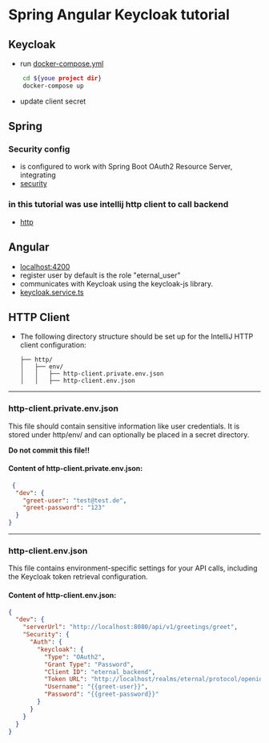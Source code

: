 # Spring Angular Keycloak tutorial

## Keycloak

* run [docker-compose.yml](docker%2Fdocker-compose.yml)

````bash
    cd ${youe project dir}
    docker-compose up 
````

* update client secret

## Spring

### Security config

* is configured to work with Spring Boot OAuth2 Resource Server, integrating
* [security](backend%2Fsrc%2Fmain%2Fjava%2Fcom%2Fbackend%2Fsecurity)

### in this tutorial was use intellij http client to call backend

* [http](http)

## Angular

* [localhost:4200](http://localhost:4200/)
* register user by default is the role "eternal_user"
* communicates with Keycloak using the keycloak-js library.
* [keycloak.service.ts](frontend%2Fsrc%2Fservices%2Fkeycloak%2Fkeycloak.service.ts)

## HTTP Client

* The following directory structure should be set up for the IntelliJ HTTP client configuration:
  ```
  ├── http/
  │   ├── env/
  │   │   ├── http-client.private.env.json
  │   │   ├── http-client.env.json
  ```

---

### http-client.private.env.json

This file should contain sensitive information like user credentials. It is stored under http/env/ and can optionally
be placed in a secret directory.

**Do not commit this file!!**

#### Content of http-client.private.env.json:

```json
 {
  "dev": {
    "greet-user": "test@test.de",
    "greet-password": "123"
  }
}
```

---

### http-client.env.json

This file contains environment-specific settings for your API calls, including the Keycloak token retrieval
configuration.

#### Content of http-client.env.json:

```json
{
  "dev": {
    "serverUrl": "http://localhost:8080/api/v1/greetings/greet",
    "Security": {
      "Auth": {
        "keycloak": {
          "Type": "OAuth2",
          "Grant Type": "Password",
          "Client ID": "eternal_backend",
          "Token URL": "http://localhost/realms/eternal/protocol/openid-connect/token",
          "Username": "{{greet-user}}",
          "Password": "{{greet-password}}"
        }
      }
    }
  }
}
``` 